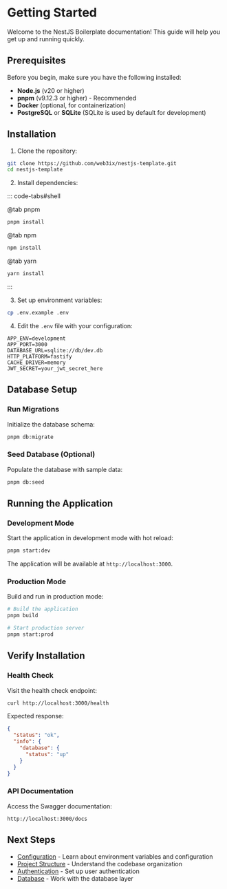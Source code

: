 # Getting Started

Welcome to the NestJS Boilerplate documentation! This guide will help you get up and running quickly.

## Prerequisites

Before you begin, make sure you have the following installed:

- **Node.js** (v20 or higher)
- **pnpm** (v9.12.3 or higher) - Recommended
- **Docker** (optional, for containerization)
- **PostgreSQL** or **SQLite** (SQLite is used by default for development)

## Installation

1. Clone the repository:

```bash
git clone https://github.com/web3ix/nestjs-template.git
cd nestjs-template
```

2. Install dependencies:

::: code-tabs#shell

@tab pnpm

```bash
pnpm install
```

@tab npm

```bash
npm install
```

@tab yarn

```bash
yarn install
```

:::

3. Set up environment variables:

```bash
cp .env.example .env
```

4. Edit the `.env` file with your configuration:

```env
APP_ENV=development
APP_PORT=3000
DATABASE_URL=sqlite://db/dev.db
HTTP_PLATFORM=fastify
CACHE_DRIVER=memory
JWT_SECRET=your_jwt_secret_here
```

## Database Setup

### Run Migrations

Initialize the database schema:

```bash
pnpm db:migrate
```

### Seed Database (Optional)

Populate the database with sample data:

```bash
pnpm db:seed
```

## Running the Application

### Development Mode

Start the application in development mode with hot reload:

```bash
pnpm start:dev
```

The application will be available at `http://localhost:3000`.

### Production Mode

Build and run in production mode:

```bash
# Build the application
pnpm build

# Start production server
pnpm start:prod
```

## Verify Installation

### Health Check

Visit the health check endpoint:

```bash
curl http://localhost:3000/health
```

Expected response:

```json
{
  "status": "ok",
  "info": {
    "database": {
      "status": "up"
    }
  }
}
```

### API Documentation

Access the Swagger documentation:

```
http://localhost:3000/docs
```

## Next Steps

- [Configuration](/guide/configuration) - Learn about environment variables and configuration
- [Project Structure](/guide/project-structure) - Understand the codebase organization
- [Authentication](/guide/authentication) - Set up user authentication
- [Database](/guide/database) - Work with the database layer
